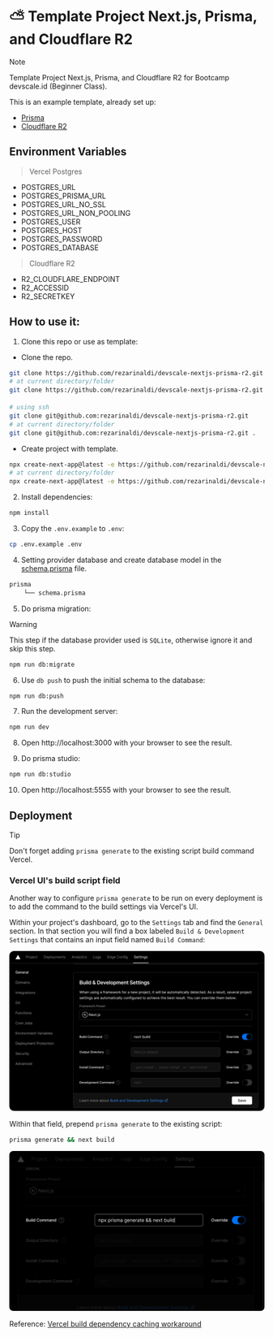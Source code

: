 # ⛅ Template Project Next.js, Prisma, and Cloudflare R2

> [!NOTE]
> Template Project Next.js, Prisma, and Cloudflare R2 for Bootcamp devscale.id (Beginner Class).

This is an example template, already set up:

- [Prisma](https://prisma.io/)
- [Cloudflare R2](https://www.cloudflare.com/developer-platform/r2/)

## Environment Variables

> Vercel Postgres

- POSTGRES_URL
- POSTGRES_PRISMA_URL
- POSTGRES_URL_NO_SSL
- POSTGRES_URL_NON_POOLING
- POSTGRES_USER
- POSTGRES_HOST
- POSTGRES_PASSWORD
- POSTGRES_DATABASE

> Cloudflare R2

- R2_CLOUDFLARE_ENDPOINT
- R2_ACCESSID
- R2_SECRETKEY

## How to use it:

1. Clone this repo or use as template:

- Clone the repo.

```bash
git clone https://github.com/rezarinaldi/devscale-nextjs-prisma-r2.git
# at current directory/folder
git clone https://github.com/rezarinaldi/devscale-nextjs-prisma-r2.git .

# using ssh
git clone git@github.com:rezarinaldi/devscale-nextjs-prisma-r2.git
# at current directory/folder
git clone git@github.com:rezarinaldi/devscale-nextjs-prisma-r2.git .
```

- Create project with template.

```bash
npx create-next-app@latest -e https://github.com/rezarinaldi/devscale-nextjs-prisma-r2
# at current directory/folder
npx create-next-app@latest -e https://github.com/rezarinaldi/devscale-nextjs-prisma-r2 .
```

2. Install dependencies:

```bash
npm install
```

3. Copy the `.env.example` to `.env`:

```bash
cp .env.example .env
```

4. Setting provider database and create database model in the [schema.prisma](./prisma/schema.prisma) file.

```bash
prisma
    └── schema.prisma
```

5. Do prisma migration:

> [!WARNING]
> This step if the database provider used is `SQLite`, otherwise ignore it and skip this step.

```bash
npm run db:migrate
```

6. Use `db push` to push the initial schema to the database:

```bash
npm run db:push
```

7. Run the development server:

```bash
npm run dev
```

8. Open http://localhost:3000 with your browser to see the result.

9. Do prisma studio:

```bash
npm run db:studio
```

10. Open http://localhost:5555 with your browser to see the result.

## Deployment

> [!TIP]
> Don't forget adding `prisma generate` to the existing script build command Vercel.

### Vercel UI's build script field

Another way to configure `prisma generate` to be run on every deployment is to add the command to the build settings via Vercel's UI.

Within your project's dashboard, go to the `Settings` tab and find the `General` section. In that section you will find a box labeled `Build & Development Settings` that contains an input field named `Build Command`:

![build-command-1](public/readme/vercel-ui-build-command.png)

Within that field, prepend `prisma generate` to the existing script:

```bash
prisma generate && next build
```

![build-command-2](public/readme/vercel-ui-build-command-filled.png)

Reference: [Vercel build dependency caching workaround](https://www.prisma.io/docs/orm/more/help-and-troubleshooting/help-articles/vercel-caching-issue)
